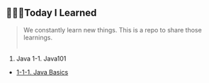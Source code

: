 ## 👩🏻‍💻Today I Learned
>We constantly learn new things. This is a repo to share those learnings. <br/><br/>

1. Java
1-1. Java101  
- [1-1-1. Java Basics](#https://github.com/ttaehee/ttaehee.github.io/blob/cad956cec2c095aaeb58586540926d93c608ecbf/java/java101/java-basics/_posts/2022-07-08-javabasics.md)

